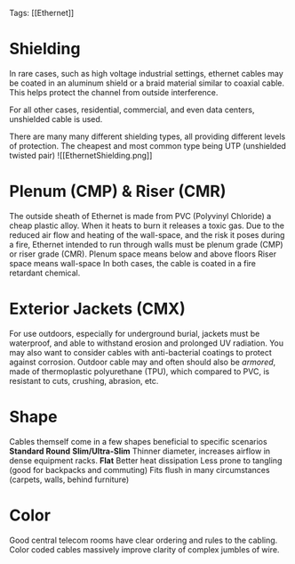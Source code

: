 Tags: [[Ethernet]]

# Shielding
In rare cases, such as high voltage industrial settings, ethernet cables may be coated in an aluminum shield or a braid material similar to coaxial cable. This helps protect the channel from outside interference.

For all other cases, residential, commercial, and even data centers, unshielded cable is used.

There are many many different shielding types, all providing different levels of protection. The cheapest and most common type being UTP (unshielded twisted pair)
![[EthernetShielding.png]]

# Plenum (CMP) & Riser (CMR)
The outside sheath of Ethernet is made from PVC (Polyvinyl Chloride) a cheap plastic alloy. When it heats to burn it releases a toxic gas. Due to the reduced air flow and heating of the wall-space, and the risk it poses during a fire, Ethernet intended to run through walls must be plenum grade (CMP) or riser grade (CMR).
	Plenum space means below and above floors
	Riser space means wall-space
In both cases, the cable is coated in a fire retardant chemical.

# Exterior Jackets (CMX)
For use outdoors, especially for underground burial, jackets must be waterproof, and able to withstand erosion and prolonged UV radiation.
	You may also want to consider cables with anti-bacterial coatings to protect against corrosion.
Outdoor cable may and often should also be *armored*, made of thermoplastic polyurethane (TPU), which compared to PVC, is resistant to cuts, crushing, abrasion, etc.
# Shape
Cables themself come in a few shapes beneficial to specific scenarios
**Standard Round**
**Slim/Ultra-Slim**
	Thinner diameter, increases airflow in dense equipment racks.
**Flat**
	Better heat dissipation
	Less prone to tangling (good for backpacks and commuting)
	Fits flush in many circumstances (carpets, walls, behind furniture)

# Color
Good central telecom rooms have clear ordering and rules to the cabling. Color coded cables massively improve clarity of complex jumbles of wire.